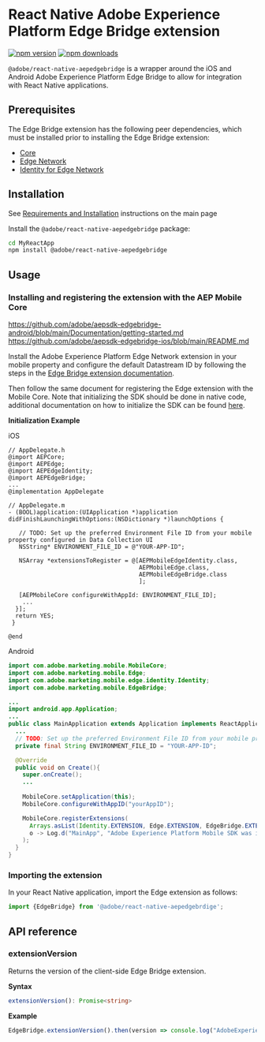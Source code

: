 
# React Native Adobe Experience Platform Edge Bridge extension

[![npm version](https://badge.fury.io/js/%40adobe%2Freact-native-aepedgebridge.svg)](https://www.npmjs.com/package/@adobe/react-native-aepedgebridge)
[![npm downloads](https://img.shields.io/npm/dm/@adobe/react-native-aepedgebridge)](https://www.npmjs.com/package/@adobe/react-native-aepedgebridge)

`@adobe/react-native-aepedgebridge` is a wrapper around the iOS and Android Adobe Experience Platform Edge Bridge to allow for integration with React Native applications.

## Prerequisites

The Edge Bridge extension has the following peer dependencies, which must be installed prior to installing the Edge Bridge extension:
- [Core](../core/README.md)
- [Edge Network](../edge/README.md)
- [Identity for Edge Network](../edgeidentity/README.md)

## Installation

See [Requirements and Installation](https://github.com/adobe/aepsdk-react-native#requirements) instructions on the main page

Install the `@adobe/react-native-aepedgebridge` package:

```bash
cd MyReactApp
npm install @adobe/react-native-aepedgebridge
```
## Usage

### Installing and registering the extension with the AEP Mobile Core

https://github.com/adobe/aepsdk-edgebridge-android/blob/main/Documentation/getting-started.md
https://github.com/adobe/aepsdk-edgebridge-ios/blob/main/README.md

Install the Adobe Experience Platform Edge Network extension in your mobile property and configure the default Datastream ID by following the steps in the [Edge Bridge extension documentation](https://developer.adobe.com/client-sdks/documentation/edge-network).

Then follow the same document for registering the Edge extension with the Mobile Core.
Note that initializing the SDK should be done in native code, additional documentation on how to initialize the SDK can be found [here](https://github.com/adobe/aepsdk-react-native#initializing).


**Initialization Example**

iOS
```objc
// AppDelegate.h
@import AEPCore;
@import AEPEdge;
@import AEPEdgeIdentity;
@import AEPEdgeBridge;
...
@implementation AppDelegate

// AppDelegate.m
- (BOOL)application:(UIApplication *)application didFinishLaunchingWithOptions:(NSDictionary *)launchOptions {

   // TODO: Set up the preferred Environment File ID from your mobile property configured in Data Collection UI
   NSString* ENVIRONMENT_FILE_ID = @"YOUR-APP-ID";

   NSArray *extensionsToRegister = @[AEPMobileEdgeIdentity.class, 
                                     AEPMobileEdge.class,
                                     AEPMobileEdgeBridge.class
                                     ];

   [AEPMobileCore configureWithAppId: ENVIRONMENT_FILE_ID];  
    ...   
  }]; 
  return YES;   
 } 

@end
```

Android
```java
import com.adobe.marketing.mobile.MobileCore;
import com.adobe.marketing.mobile.Edge;
import com.adobe.marketing.mobile.edge.identity.Identity;
import com.adobe.marketing.mobile.EdgeBridge;

...
import android.app.Application;
...
public class MainApplication extends Application implements ReactApplication {
  ...
  // TODO: Set up the preferred Environment File ID from your mobile property configured in Data Collection UI
  private final String ENVIRONMENT_FILE_ID = "YOUR-APP-ID";

  @Override
  public void on Create(){
    super.onCreate();
    ...
  
    MobileCore.setApplication(this);
    MobileCore.configureWithAppID("yourAppID");

    MobileCore.registerExtensions(
      Arrays.asList(Identity.EXTENSION, Edge.EXTENSION, EdgeBridge.EXTENSION),
      o -> Log.d("MainApp", "Adobe Experience Platform Mobile SDK was initialized")
    );
  }
}  
```

### Importing the extension
In your React Native application, import the Edge extension as follows:
```typescript
import {EdgeBridge} from '@adobe/react-native-aepedgebrdige';
```

## API reference
### extensionVersion
Returns the version of the client-side Edge Bridge extension.

**Syntax**
```typescript
extensionVersion(): Promise<string>
```

**Example**
```typescript
EdgeBridge.extensionVersion().then(version => console.log("AdobeExperienceSDK: Edge Bridge version: " + version));
```
